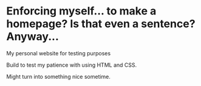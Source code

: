 # Enforcing myself... to make a homepage? Is that even a sentence? Anyway...

My personal website for testing purposes

Build to test my patience with using HTML and CSS.

Might turn into something nice sometime.
